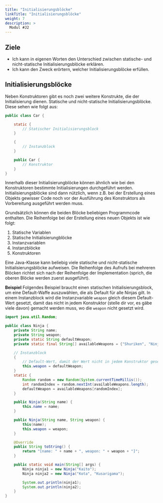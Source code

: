 ```yaml
---
title: "Initialisierungsblöcke"
linkTitle: "Initialisierungsblöcke"
weight: 7
description: >
  Modul #J2
---
```


## Ziele
* Ich kann in eigenen Worten den Unterschied zwischen statische- und nicht-statische Initialisierungsblöcke erklären.
* Ich kann den Zweck erörtern, welcher Initialisierungsblöcke erfüllen.

## Initialisierungsblöcke
Neben Konstruktoren gibt es noch zwei weitere Konstrukte, die der Initialisierung dienen. Statische und nicht-statische Initialisierungsblöcke.
Diese sehen wie folgt aus:
```java
public class Car {

	static {
		// Statischer Initialisierungsblock
	}

	{
		// Instanzblock
	}

	public Car {
		// Konstruktor
	}
}
```
Innerhalb dieser Initialisierungblöcke können ähnlich wie bei den Konstruktoren bestimmte Initialisierungen durchgeführt werden. Initialisierungsblöcke sind dann nützlich, wenn z.B. bei der Erstellung eines Objekts gewisser Code noch vor der Ausführung des Konstruktors als Vorbereitung ausgeführt werden muss.

Grundsätzlich können die beiden Blöcke beliebigen Programmcode enthalten. Die Reihenfolge bei der Erstellung eines neuen Objekts ist wie folgt:
1.  Statische Variablen
2.  Statische Initialisierungblöcke
3.  Instanzvariablen
4.  Instanzblöcke
5.  Konstruktoren

Eine Java-Klasse kann beliebig viele statische und nicht-statische Initialisierungsblöcke aufweisen. Die Reihenfolge des Aufrufs bei mehreren Blöcken richtet sich nach der Reihenfolge der Implementation (sprich, die oberen Blöcke werden zuerst ausgeführt).

**Beispiel**
Folgendes Beispiel braucht einen statischen Initialisierungsblock, um eine Default-Waffe auszuwählen, die als Default für alle Ninjas gilt. In einem Instanzblock wird die Instanzvariable `weapon` gleich diesem Default-Wert gesetzt, damit das nicht in jedem Konstruktor (stelle dir vor, es gäbe viele davon) gemacht werden muss, wo die `weapon` nicht gesetzt wird.

```java
import java.util.Random;

public class Ninja {
    private String name;
    private String weapon;
    private static String defaultWeapon;
    private static final String[] availableWeapons = {"Shuriken", "Ninjatō", "Kunai"};

    // Instanzblock
    {
        // Default-Wert, damit der Wert nicht in jedem Konstruktor gesetzt werden muss:
        this.weapon = defaultWeapon;
    }
    static {
        Random random = new Random(System.currentTimeMillis());
        int randomIndex = random.nextInt(availableWeapons.length);
        defaultWeapon = availableWeapons[randomIndex];
    }

    public Ninja(String name) {
        this.name = name;
    }

    public Ninja(String name, String weapon) {
        this(name);
        this.weapon = weapon;
    }

    @Override
    public String toString() {
        return "[name: " + name + ", weapon: " + weapon + "]";
    }

    public static void main(String[] args) {
        Ninja ninja1 = new Ninja("Kaito");
        Ninja ninja2 = new Ninja("Kota", "Kusarigama");

        System.out.println(ninja1);
        System.out.println(ninja2);
    }
}
```
